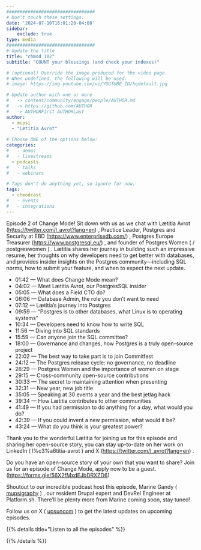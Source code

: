 ```yaml
---
#################################
# Don't touch these settings.
date: '2024-07-10T16:01:20-04:00'
sidebar:
    exclude: true
type: media
#################################
# Update the title
title: "chmod 102"
subtitle: "COUNT your blessings (and check your indexes)"

# (optional) Override the image produced for the video page.
# When undefined, the following will be used.
# image: https://img.youtube.com/vi/YOUTUBE_ID/hqdefault.jpg

# Update author with one or more
#   -> content/community/engage/people/AUTHOR.md
#   -> https://github.com/AUTHOR
#   -> AUTHORFirst AUTHORLast
author:
  - mupsi
  - "Lætitia Avrot"
  
# Choose ONE of the options below:
categories:
#   - demos
#   - livestreams
  - podcasts
#   - talks
#   - webinars

# Tags don't do anything yet, so ignore for now.
tags:
  - chmodcast
#   - events
#   - integrations
---
```

Episode 2 of Change Mode! Sit down with us as we chat with Lætitia Avrot (https://twitter.com/l_avrot?lang=en) , Practice Leader, Postgres and Security at EBD (https://www.enterprisedb.com/) , Postgres Europe Treasurer (https://www.postgresql.eu/) , and founder of Postgres Women (  / postgreswomen  ) . Lætitia shares her journey in building such an impressive resume, her thoughts on why developers need to get better with databases, and provides insider insights on the Postgres community—including SQL norms, how to submit your feature, and when to expect the next update.

* 01:42 — What does Change Mode mean?
* 04:02 — Meet Lætitia Avrot, our PostgresSQL insider
* 05:05 — What does a Field CTO do?
* 06:06 — Database Admin, the role you don’t want to need
* 07:12 — Lætitia’s journey into Postgres
* 09:59 — “Postgres is to other databases, what Linux is to operating systems”
* 10:34 — Developers need to know how to write SQL
* 11:56 — Diving into SQL standards
* 15:59 — Can anyone join the SQL committee?
* 18:00 — Governance and changes, how Postgres is a truly open-source project
* 22:02 — The best way to take part is to join Commitfest
* 24:12 — The Postgres release cycle: no governance, no deadline
* 26:29 — Postgres Women and the importance of women on stage
* 29:15 — Cross-community open-source contributions
* 30:33 — The secret to maintaining attention when presenting
* 32:31 — New year, new job title
* 35:05 — Speaking at 30 events a year and the best jetlag hack
* 39:34 — How Lætitia contributes to other communities
* 41:49 — If you had permission to do anything for a day, what would you do?
* 42:39 — If you could invent a new permission, what would it be?
* 43:24 — What do you think is your greatest power?

Thank you to the wonderful Lætitia for joining us for this episode and sharing her open-source story, you can stay up-to-date on her work on LinkedIn ( l%c3%a6titia-avrot ) and X (https://twitter.com/l_avrot?lang=en) .

Do you have an open-source story of your own that you want to share? Join us for an episode of Change Mode, apply now to be a guest. (https://forms.gle/56X2fMxdEJbDRXZD6)

Shoutout to our incredible podcast host this episode, Marine Gandy ( [mupsigraphy](https://www.youtube.com/redirect?event=video_description&redir_token=QUFFLUhqbVJhajk5My1LMHBua2U4VWNiN3NxVkhYb0hhd3xBQ3Jtc0tuWWNWS1RaQktrdG5ad011S0U2ZHl1d29yM1pCeUl6YkhnRGxJNXdNNXJRVW13TXRfSlUzYlZhVHlBOTh5Qm1NcXZnTERuZlYtc3NSeEk5VVFqNWoyN3EzLTBQbnZITWJJS1NmQXViXzE3Z0xlLWF4TQ&q=https%3A%2F%2Ftwitter.com%2Fmupsigraphy&v=HZtTP0hqJjk) ) , our resident Drupal expert and DevRel Engineer at Platform.sh. There’ll be plenty more from Marine coming soon, stay tuned!

Follow us on X ( [upsuncom](https://www.youtube.com/redirect?event=video_description&redir_token=QUFFLUhqbmo4VjNaT1ViZEk1V0ZGd0czd3ZSWXVkTHpTUXxBQ3Jtc0ttWmFsWmFuR1dEOFVYcWlTNGtUMXJ4S3hmVGg2a1VQZU5nYVo3SWF4TjIwaHlUck9CZ2NHN3o5ZnhnampZSVh1Y2JtQWZQMlgwLXNkYlBibmhtcmVTLWFaM3BtdXFLdHZ6Sk1Na2ptamFMODRyM1pwQQ&q=https%3A%2F%2Ftwitter.com%2Fupsuncom&v=HZtTP0hqJjk) )  to get the latest updates on upcoming episodes.

<div class="hx-mt-6"></div>

{{% details title="Listen to all the episodes" %}}

<script data-eId="302480" data-format="playlist" data-pId="7278" src="https://players.podcastics.com/podcastics/player.js"></script>

{{% /details %}}
